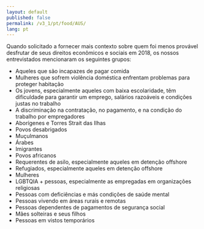 ```yaml
---
layout: default
published: false
permalink: /v3_1/pt/food/AUS/
lang: pt
---
```


Quando solicitado a fornecer mais contexto sobre quem foi menos provável desfrutar de seus direitos econômicos e sociais em 2018, os nossos entrevistados mencionaram os seguintes grupos:
- Aqueles que são incapazes de pagar comida
- Mulheres que sofrem violência doméstica enfrentam problemas para proteger habitação
- Os jovens, especialmente aqueles com baixa escolaridade, têm dificuldade para garantir um emprego, salários razoáveis e condições justas no trabalho
- A discriminação na contratação, no pagamento, e na condição do trabalho por empregadores 
- Aborígenes e  Torres Strait das Ilhas
- Povos desabrigados
- Muçulmanos
- Árabes
- Imigrantes
- Povos africanos
- Requerentes de asilo, especialmente aqueles em detenção offshore
- Refugiados, especialmente aqueles em detenção offshore
- Mulheres
- LGBTQIA + pessoas, especialmente as empregadas em organizações religiosas
- Pessoas com deficiências e más condições de saúde mental
- Pessoas vivendo em áreas rurais e remotas
- Pessoas dependentes de pagamentos de segurança social
- Mães solteiras e seus filhos
- Pessoas em vistos temporários

